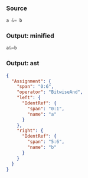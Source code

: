 ### Source
```js parse:expr
a &= b
```

### Output: minified
```js
a&=b
```

### Output: ast
```json
{
  "Assignment": {
    "span": "0:6",
    "operator": "BitwiseAnd",
    "left": {
      "IdentRef": {
        "span": "0:1",
        "name": "a"
      }
    },
    "right": {
      "IdentRef": {
        "span": "5:6",
        "name": "b"
      }
    }
  }
}
```
